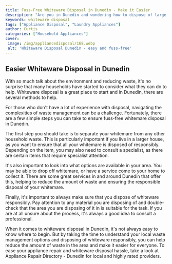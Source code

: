 ```yaml
---
title: Fuss-Free Whiteware Disposal in Dunedin - Make it Easier
description: "Are you in Dunedin and wondering how to dispose of large whiteware items like fridges and washing machines Look no further - weve got the tips and tricks to make the process easier Learn more about fuss-free whitegoods disposal in Dunedin"
keywords: whiteware disposal
tags: ["Appliance Disposal", "Laundry Appliances"]
author: Curtis
categories: ["Household Appliances"]
cover: 
 image: /img/appliancedisposal/168.webp
 alt: 'Whiteware Disposal Dunedin - easy and fuss-free'
---
```

## Easier Whiteware Disposal in Dunedin 
With so much talk about the environment and reducing waste, it's no surprise that many households have started to consider what they can do to help. Whiteware disposal is a great place to start and in Dunedin, there are several methods to help. 

For those who don't have a lot of experience with disposal, navigating the complexities of waste management can be a challenge. Fortunately, there are a few simple steps you can take to ensure fuss-free whitemare disposal in Dunedin. 

The first step you should take is to separate your whitemare from any other household waste. This is particularly important if you live in a larger house, as you want to ensure that all your whitemare is disposed of responsibly. Depending on the item, you may also need to consult a specialist, as there are certain items that require specialist attention.

It's also important to look into what options are available in your area. You may be able to drop off whitemare, or have a service come to your home to collect it. There are some great services in and around Dunedin that offer this, helping to reduce the amount of waste and ensuring the responsible disposal of your whitemare.

Finally, it's important to always make sure that you dispose of whiteware responsibly. Pay attention to any material you are disposing of and double-check that the area you are disposing of it in is suitable for the task. If you are at all unsure about the process, it's always a good idea to consult a professional. 

When it comes to whiteware disposal in Dunedin, it's not always easy to know where to begin. But by taking the time to understand your local waste management options and disposing of whiteware responsibly, you can help reduce the amount of waste in the area and make it easier
for everyone. To ease your appliance repair and whiteware disposal hassle, take a look at Appliance Repair Directory - Dunedin for local and highly rated providers.
